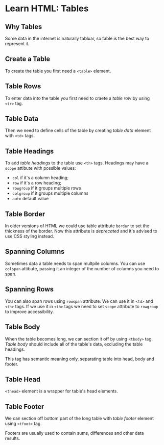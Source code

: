 # Learn HTML: Tables

## Why Tables

Some data in the internet is naturally tabluar, so table is the best way to represent it.

## Create a Table

To create the table you first need a `<table>` element.

## Table Rows

To enter data into the table you first need to craete a _table row_ by using `<tr>` tag.

## Table Data

Then we need to define cells of the table by creating _table data_ element with `<td>` tags.

## Table Headings

To add _table headings_ to the table use `<th>` tags. Headings may have a `scope` attibute with possible values:

* `col` if it's a column heading;
* `row` if it's a row heading;
* `rowgroup` if it groups multiple rows
* `colgroup` if it groups multiple columns
* `auto` default value

## Table Border

In older versions of HTML we could use table attribute `border` to set the thickness of the border. Now this attribute is _deprecated_ and it's advised to use CSS styling instead.

## Spanning Columns

Sometimes data a table needs to span multpile columns. You can use `colspan` attibute, passing it an integer of the number of columns you need to span.

## Spanning Rows

You can also span rows using `rowspan` attribute. We can use it in `<td>` and `<th>` tags. If we use it in `<th>` tags we need to set `scope` attribute to `rowgroup` to improve accessibility.

## Table Body

When the table becomes long, we can section it off by using `<tbody>` tag. _Table body_ should include all of the table's data, excluding the table headings.

This tag has semantic meaning only, separating table into head, body and footer.

## Table Head

`<thead>` element is a wrapper for table's head elements.

## Table Footer

We can section off bottom part of the long table with _table footer_ element using `<tfoot>` tag.

Footers are usually used to contain sums, differences and other data results.
